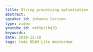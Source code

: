 ```yaml
---
title: String processing optimisation
abstract: 
speaker_id: johanna-larsson
type: video
youtube_id: xmfXptibglQ
keywords: 
date: 2019-12-18
tags: Code BEAM Lite Amsterdam
---
```


